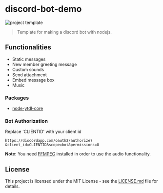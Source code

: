 # discord-bot-demo

![project template](https://img.shields.io/badge/project-template-blue.svg?style=flat-square)

> Template for making a discord bot with nodejs.

## Functionalities
* Static messages
* New member greeting message
* Custom sounds
* Send attachment
* Embed message box
* Music

### Packages
* [node-ytdl-core](https://github.com/fent/node-ytdl-core)

### Bot Authorization
Replace 'CLIENTID' with your client id
```
https://discordapp.com/oauth2/authorize?&client_id=CLIENTID&scope=bot&permissions=8
```

**Note:** You need [FFMPEG](https://www.ffmpeg.org/download.html) installed in order to use the audio functionality.

## License

This project is licensed under the MIT License - see the [LICENSE.md](LICENSE.md) file for details.
